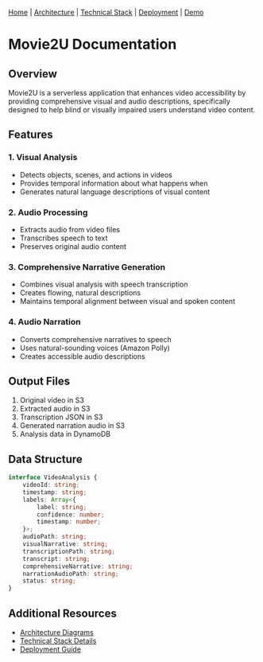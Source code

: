 [Home](./README.md) | 
[Architecture](./architecture.md) | 
[Technical Stack](./technical-stack.md) | 
[Deployment](./deployment.md) | 
[Demo](./demo.md)

# Movie2U Documentation
## Overview
Movie2U is a serverless application that enhances video accessibility by providing comprehensive visual and audio descriptions, specifically designed to help blind or visually impaired users understand video content.

## Features

### 1. Visual Analysis
- Detects objects, scenes, and actions in videos
- Provides temporal information about what happens when
- Generates natural language descriptions of visual content

### 2. Audio Processing
- Extracts audio from video files
- Transcribes speech to text
- Preserves original audio content

### 3. Comprehensive Narrative Generation
- Combines visual analysis with speech transcription
- Creates flowing, natural descriptions
- Maintains temporal alignment between visual and spoken content

### 4. Audio Narration
- Converts comprehensive narratives to speech
- Uses natural-sounding voices (Amazon Polly)
- Creates accessible audio descriptions

## Output Files
1. Original video in S3
2. Extracted audio in S3
3. Transcription JSON in S3
4. Generated narration audio in S3
5. Analysis data in DynamoDB

## Data Structure
```typescript
interface VideoAnalysis {
    videoId: string;
    timestamp: string;
    labels: Array<{
        label: string;
        confidence: number;
        timestamp: number;
    }>;
    audioPath: string;
    visualNarrative: string;
    transcriptionPath: string;
    transcript: string;
    comprehensiveNarrative: string;
    narrationAudioPath: string;
    status: string;
}
```

## Additional Resources
- [Architecture Diagrams](architecture.md)
- [Technical Stack Details](technical-stack.md)
- [Deployment Guide](deployment.md)